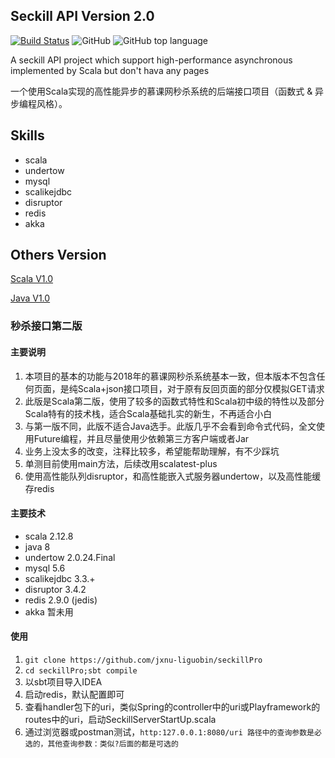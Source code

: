 Seckill API Version 2.0
---

[![Build Status](https://travis-ci.org/jxnu-liguobin/seckillPro.svg?branch=master)](https://travis-ci.org/jxnu-liguobin/seckillPro)
![GitHub](https://img.shields.io/github/license/jxnu-liguobin/seckillPro.svg)
![GitHub top language](https://img.shields.io/github/languages/top/jxnu-liguobin/seckillPro.svg)

A seckill API project which support high-performance asynchronous implemented by Scala but don't hava any pages

一个使用Scala实现的高性能异步的慕课网秒杀系统的后端接口项目（函数式 & 异步编程风格）。

Skills
---

* scala
* undertow
* mysql
* scalikejdbc
* disruptor
* redis
* akka


Others Version
---
[Scala V1.0](https://github.com/jxnu-liguobin/SpringBoot-SecKill-Scala)

[Java  V1.0](https://github.com/jxnu-liguobin/SpringBoot-SecKill-Scala/tree/seckill)


### 秒杀接口第二版

#### 主要说明

1. 本项目的基本的功能与2018年的慕课网秒杀系统基本一致，但本版本不包含任何页面，是纯Scala+json接口项目，对于原有反回页面的部分仅模拟GET请求
2. 此版是Scala第二版，使用了较多的函数式特性和Scala初中级的特性以及部分Scala特有的技术栈，适合Scala基础扎实的新生，不再适合小白
3. 与第一版不同，此版不适合Java选手。此版几乎不会看到命令式代码，全文使用Future编程，并且尽量使用少依赖第三方客户端或者Jar
4. 业务上没太多的改变，注释比较多，希望能帮助理解，有不少踩坑
5. 单测目前使用main方法，后续改用scalatest-plus
6. 使用高性能队列disruptor，和高性能嵌入式服务器undertow，以及高性能缓存redis

#### 主要技术

* scala 2.12.8
* java 8
* undertow 2.0.24.Final
* mysql 5.6
* scalikejdbc 3.3.+ 
* disruptor 3.4.2
* redis 2.9.0 (jedis)
* akka 暂未用

#### 使用

1. `git clone https://github.com/jxnu-liguobin/seckillPro`
2. `cd seckillPro;sbt compile`
3. 以sbt项目导入IDEA
4. 启动redis，默认配置即可
4. 查看handler包下的uri，类似Spring的controller中的uri或Playframework的routes中的uri，启动SeckillServerStartUp.scala
5. 通过浏览器或postman测试，`http:127.0.0.1:8080/uri 路径中的查询参数是必选的，其他查询参数：类似?后面的都是可选的`

